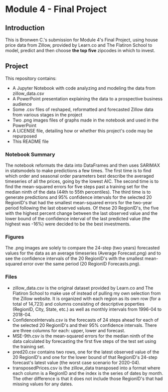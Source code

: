 
# Module 4 -  Final Project


## Introduction

This is Bronwen C.'s submission for Module 4's Final Project, using house price data from Zillow, provided by Learn.co and The Flatiron School to model, predict and then choose **the top five** zipcodes in which to invest.

## Project
This repository contains:
* A Jupyter Notebook with code analyzing and modeling the data from zillow_data.csv
* A PowerPoint presentation explaining the data to a prospective business audience
* Some .csv files of reshaped, reformatted and forecasted Zillow data from various stages in the project
* Two .png images files of graphs made in the notebook and used in the PowerPoint
* A LICENSE file, detailing how or whether this project's code may be repurposed
* This README file 

### Notebook Summary

The notebook reformats the data into DataFrames and then uses SARIMAX in statsmodels to make predictions a few times.  The first time is to find which order and seasonal order parameters best describe the averaged timeseries of all the prices, going by the lowest AIC.  The second time is to find the mean-squared errors for five steps past a training set for the median ninth of the data (44th to 55th percentiles).  The third time is to generate predictions and 95% confidence intervals for the selected 20 RegionID's that had the smallest mean-squared errors for the two-year period following the last observed values.  Of these 20 RegionID's, the five with the highest percent change between the last observed value and the lower bound of the confidence interval of the last predicted value (the highest was -16%) were decided to be the best investments.

### Figures

The .png images are solely to compare the 24-step (two years) forecasted values for the data as an average timeseries (Average Forecast.png) and to see the confidence intervals of the 20 RegionID's with the smallest mean-squared error over the same period (20 RegionID Forecasts.png).

### Files

* zillow_data.csv is the original dataset provided by Learn.co and The Flatiron School to make use of instead of pulling my own selection from the Zillow website.  It is organized with each region as its own row (for a total of 14,723) and columns consisting of descriptive poperties (RegionID, City, State, etc.) as well as monthly intervals from 1996-04 to 2018-04.
* ConfidenceIntervals.csv is the forecasts of 24 steps ahead for each of the selected 20 RegionID's and their 95% confidence intervals.  There are three columns for each: upper, lower and forecast.
* MSE-9th.csv is the mean-squared errors for the median ninth of the data calculated by forecasting the first five steps of the test set using the training set.
* pred20.csv contains two rows, one for the latest observed value of the 20 RegionID's and one for the lower bound of that RegionID's 24-step forecast's latest value (the worst case scenario for 2020-04).
* transposedPrices.csv is the zillow_data transposed into a format where each column is a RegionID and the index is the series of dates by month.  The other difference is that it does not include those RegionID's that had missing values for any dates.